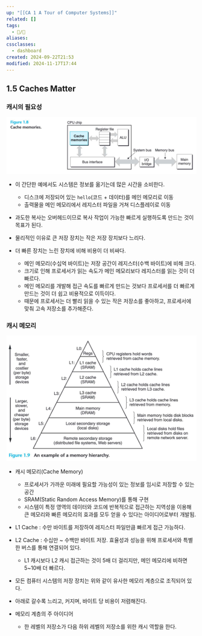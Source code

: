 ```yaml
---
up: "[[CA 1 A Tour of Computer Systems]]"
related: []
tags:
  - 📝/🌱️
aliases: 
cssclasses:
  - dashboard
created: 2024-09-22T21:53
modified: 2024-11-17T17:44
---
```


## 1.5 Caches Matter

### 캐시의 필요성

![alt text](<../Assets/Computer_Architecture/CA 1 A Tour of Computer Systems-1727007901180.jpeg>)

-   이 간단한 예에서도 시스템은 정보를 옮기는데 많은 시간을 소비한다.
    -   디스크에 저장되어 있는 `hello`(코드 + 데이터)를 메인 메모리로 이동
    -   출력물을 메인 메모리에서 레지스터 파일을 거쳐 디스플레이로 이동
-   과도한 복사는 오버헤드이므로 복사 작업이 가능한 빠르게 실행하도록 만드는 것이 목표가 된다.

-   물리적인 이유로 큰 저장 장치는 작은 저장 장치보다 느리다.
-   더 빠른 장치는 느린 장치에 비해 비용이 더 비싸다.
    -   메인 메모리(수십억 바이트)는 저장 공간이 레지스터(수백 바이트)에 비해 크다.
    -   크기로 인해 프로세서가 읽는 속도가 메인 메모리보다 레지스터를 읽는 것이 더 빠르다.
    -   메인 메모리를 개발해 접근 속도를 빠르게 만드는 것보다 프로세서를 더 빠르게 만드는 것이 더 쉽고 비용적으로 이득이다.
    -   때문에 프로세서는 더 빨리 읽을 수 있는 작은 저장소를 좋아하고, 프로세서에 맞춰 고속 저장소를 추가해준다.

### 캐시 메모리

![alt text](<../Assets/Computer_Architecture/CA 1 A Tour of Computer Systems-1727008973325.jpeg>)

-   캐시 메모리(Cache Memory)

    -   프로세서가 가까운 미래에 필요할 가능성이 있는 정보를 임시로 저장할 수 있는 공간
    -   SRAM(Static Random Access Memory)를 통해 구현
    -   시스템이 특정 영역의 데이터와 코드에 반복적으로 접근하는 지역성을 이용해 큰 메모리와 빠른 메모리의 효과를 모두 얻을 수 있다는 아이디어로부터 개발됨.

-   L1 Cache : 수만 바이트를 저장하여 레지스터 파일만큼 빠르게 접근 가능하다.
-   L2 Cache : 수십만 ~ 수백만 바이트 저장. 효율성과 성능을 위해 프로세서와 특별한 버스를 통해 연결되어 있다.

    -   L1 캐시보다 L2 캐시 접근하는 것이 5배 더 걸리지만, 메인 메모리에 비하면 5~10배 더 빠르다.

-   모든 컴퓨터 시스템의 저장 장치는 위와 같이 유사한 메모리 계층으로 조직되어 있다.
-   아래로 갈수록 느리고, 커지며, 바이트 당 비용이 저렴해진다.
-   메모리 계층의 주 아이디어
    -   한 레벨의 저장소가 다음 하위 레벨의 저장소를 위한 캐시 역할을 한다.
